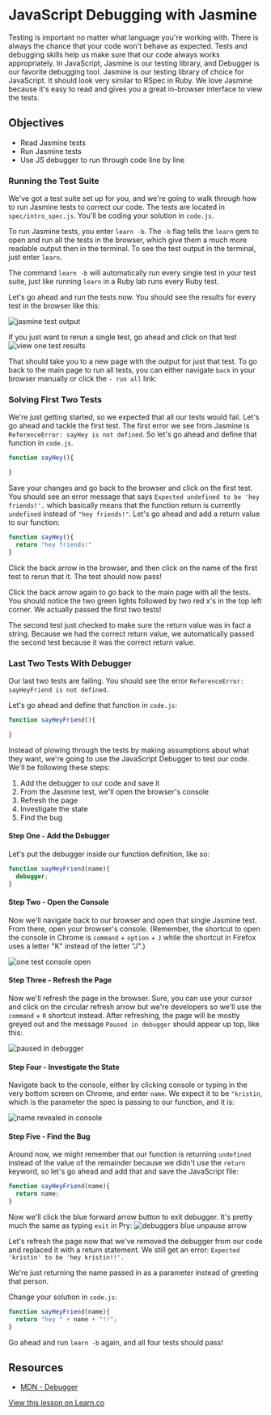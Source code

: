 # JavaScript Debugging with Jasmine

Testing is important no matter what language you're working with. There is always the chance that your code won't behave as expected. Tests and debugging skills help us make sure that our code always works appropriately. In JavaScript, Jasmine is our testing library, and Debugger is our favorite debugging tool. Jasmine is our testing library of choice for JavaScript. It should look very similar to RSpec in Ruby. We love Jasmine because it's easy to read and gives you a great in-browser interface to view the tests.

## Objectives

+ Read Jasmine tests
+ Run Jasmine tests
+ Use JS debugger to run through code line by line


### Running the Test Suite
We've got a test suite set up for you, and we're going to walk through how to run Jasmine tests to correct our code. The tests are located in `spec/intro_spec.js`. You'll be coding your solution in `code.js`.

To run Jasmine tests, you enter `learn -b`. The `-b` flag tells the `learn` gem to open and run all the tests in the browser, which give them a much more readable output then in the terminal. To see the test output in the terminal, just enter `learn`.

The command `learn -b` will automatically run every single test in your test suite, just like running `learn` in a Ruby lab runs every Ruby test.

Let's go ahead and run the tests now. You should see the results for every test in the browser like this:

![jasmine test output](https://s3.amazonaws.com/learn-verified/jasmine-tests.png)

If you just want to rerun a single test, go ahead and click on that test
![view one test results](https://s3.amazonaws.com/learn-verified/jasmine-one-test.png)

That should take you to a new page with the output for just that test. To go back to the main page to run all tests, you can either navigate `back` in your browser manually or click the `- run all` link:

### Solving First Two Tests


We're just getting started, so we expected that all our tests would fail. Let's go ahead and tackle the first test. The first error we see from Jasmine is `ReferenceError: sayHey is not defined`. So let's go ahead and define that function in `code.js`.

```js
function sayHey(){

}
```
Save your changes and go back to the browser and click on the first test. You should see an error message that says `Expected undefined to be 'hey friends!'.` which basically means that the function return is currently `undefined` instead of `"hey friends!"`. Let's go ahead and add a return value to our function:

```js
function sayHey(){
  return "hey friends!"
}
```

Click the back arrow in the browser, and then click on the name of the first test to rerun that it. The test should now pass!

Click the back arrow again to go back to the main page with all the tests. You should notice the two green lights followed by two red x's in the top left corner. We actually passed the first two tests!

The second test just checked to make sure the return value was in fact a string. Because we had the correct return value, we automatically passed the second test because it was the correct return value.

### Last Two Tests With Debugger

Our last two tests are failing. You should see the error `ReferenceError: sayHeyFriend is not defined`.

Let's go ahead and define that function in `code.js`:

```js
function sayHeyFriend(){

}
```

Instead of plowing through the tests by making assumptions about what they want, we're going to use the JavaScript Debugger to test our code. We'll be following these steps:


1. Add the debugger to our code and save it
2. From the Jasmine test, we'll open the browser's console
3. Refresh the page
4. Investigate the state
5. Find the bug

#### Step One - Add the Debugger

Let's put the debugger inside our function definition, like so:

```javascript
function sayHeyFriend(name){
  debugger;
}
```

#### Step Two - Open the Console

Now we'll navigate back to our browser and open that single Jasmine test. From there, open your browser's console. (Remember, the shortcut to open the console in Chrome is `command` + `option` + `J` while the shortcut in Firefox uses a letter "K" instead of the letter "J".)

![one test console open](https://s3.amazonaws.com/learn-verified/debugger.png)

#### Step Three - Refresh the Page

Now we'll refresh the page in the browser. Sure, you can use your cursor and click on the circular refresh arrow but we're developers so we'll use the `command` + `R` shortcut instead. After refreshing, the page will be mostly greyed out and the message `Paused in debugger` should appear up top, like this:

![paused in debugger](https://s3.amazonaws.com/learn-verified/debugged-paused.png)

#### Step Four - Investigate the State

Navigate back to the console, either by clicking console or typing in the very bottom screen on Chrome, and enter `name`. We expect it to be `"kristin`, which is the parameter the spec is passing to our function, and it is:

![name revealed in console](https://s3.amazonaws.com/learn-verified/name-variable-debugger.png)

#### Step Five - Find the Bug

Around now, we might remember that our function is returning `undefined` instead of the value of the remainder because we didn't use the `return` keyword, so let's go ahead and add that and save the JavaScript file:

```javascript
function sayHeyFriend(name){
  return name;
}
```

Now we'll click the blue forward arrow button to exit debugger. It's pretty much the same as typing `exit` in Pry: ![debuggers blue unpause arrow](http://web-dev-readme-photos.s3.amazonaws.com/js/jasmine-and-debugging/blue-arrow.png)

Let's refresh the page now that we've removed the debugger from our code and replaced it with a return statement. We still get an error: `Expected 'kristin' to be 'hey kristin!!'.`

We're just returning the name passed in as a parameter instead of greeting that person.

Change your solution in `code.js`:

```js
function sayHeyFriend(name){
  return "hey " + name + "!!";
}
```

Go ahead and run `learn -b` again, and all four tests should pass!


## Resources

* [MDN - Debugger](https://developer.mozilla.org/en-US/docs/Web/JavaScript/Reference/Statements/debugger)

<a href='https://learn.co/lessons/intro-to-debugging.js' data-visibility='hidden'>View this lesson on Learn.co</a>
